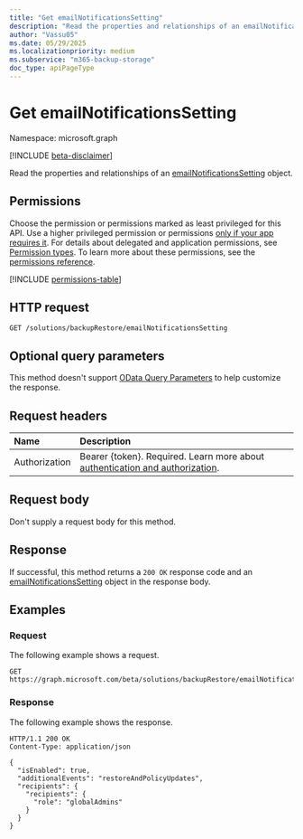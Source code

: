 ```yaml
---
title: "Get emailNotificationsSetting"
description: "Read the properties and relationships of an emailNotificationsSetting object."
author: "Vassu05"
ms.date: 05/29/2025
ms.localizationpriority: medium
ms.subservice: "m365-backup-storage"
doc_type: apiPageType
---
```


# Get emailNotificationsSetting

Namespace: microsoft.graph

[!INCLUDE [beta-disclaimer](../../includes/beta-disclaimer.md)]

Read the properties and relationships of an [emailNotificationsSetting](../resources/emailnotificationssetting.md) object.

## Permissions

Choose the permission or permissions marked as least privileged for this API. Use a higher privileged permission or permissions [only if your app requires it](/graph/permissions-overview#best-practices-for-using-microsoft-graph-permissions). For details about delegated and application permissions, see [Permission types](/graph/permissions-overview#permission-types). To learn more about these permissions, see the [permissions reference](/graph/permissions-reference).

<!-- {
  "blockType": "permissions",
  "name": "emailnotificationssetting-get-permissions"
}
-->
[!INCLUDE [permissions-table](../includes/permissions/emailnotificationssetting-get-permissions.md)]

## HTTP request

<!-- {
  "blockType": "ignored"
}
-->
``` http
GET /solutions/backupRestore/emailNotificationsSetting
```

## Optional query parameters

This method doesn't support [OData Query Parameters](/graph/query-parameters) to help customize the response.

## Request headers

|Name|Description|
|:---|:---|
|Authorization|Bearer {token}. Required. Learn more about [authentication and authorization](/graph/auth/auth-concepts).|

## Request body

Don't supply a request body for this method.

## Response

If successful, this method returns a `200 OK` response code and an [emailNotificationsSetting](../resources/emailnotificationssetting.md) object in the response body.

## Examples

### Request

The following example shows a request.
<!-- {
  "blockType": "request",
  "name": "get_emailnotificationssetting"
}
-->
``` http
GET https://graph.microsoft.com/beta/solutions/backupRestore/emailNotificationsSetting
```

### Response

The following example shows the response.
<!-- {
  "blockType": "response",
  "truncated": true,
  "@odata.type": "microsoft.graph.emailNotificationsSetting"
}
-->
``` http
HTTP/1.1 200 OK
Content-Type: application/json

{
  "isEnabled": true,
  "additionalEvents": "restoreAndPolicyUpdates",
  "recipients": {
    "recipients": {
      "role": "globalAdmins"
    }
  }
}
```
